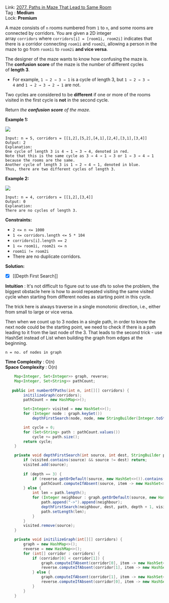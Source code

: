 Link: [2077. Paths in Maze That Lead to Same Room](https://leetcode.com/problems/paths-in-maze-that-lead-to-same-room/) <br>
Tag : **Medium**<br>
Lock: **Premium**

A maze consists of `n` rooms numbered from `1` to `n`, and some rooms are connected by corridors. You are given a 2D integer array `corridors` where `corridors[i] = [room1i, room2i]` indicates that there is a corridor connecting `room1i` and `room2i`, allowing a person in the maze to go from `room1i` to `room2i` **and vice versa**.

The designer of the maze wants to know how confusing the maze is. The **confusion** **score** of the maze is the number of different cycles of **length 3**.

-   For example, `1 → 2 → 3 → 1` is a cycle of length 3, but `1 → 2 → 3 → 4` and `1 → 2 → 3 → 2 → 1` are not.

Two cycles are considered to be **different** if one or more of the rooms visited in the first cycle is **not** in the second cycle.

Return _the_ _**confusion** **score** of the maze._

**Example 1:**

![](https://assets.leetcode.com/uploads/2021/11/14/image-20211114164827-1.png)
```
Input: n = 5, corridors = [[1,2],[5,2],[4,1],[2,4],[3,1],[3,4]]
Output: 2
Explanation:
One cycle of length 3 is 4 → 1 → 3 → 4, denoted in red.
Note that this is the same cycle as 3 → 4 → 1 → 3 or 1 → 3 → 4 → 1 because the rooms are the same.
Another cycle of length 3 is 1 → 2 → 4 → 1, denoted in blue.
Thus, there are two different cycles of length 3.
```

**Example 2:**

![](https://assets.leetcode.com/uploads/2021/11/14/image-20211114164851-2.png)
```
Input: n = 4, corridors = [[1,2],[3,4]]
Output: 0
Explanation:
There are no cycles of length 3.
```

**Constraints:**
-   `2 <= n <= 1000`
-   `1 <= corridors.length <= 5 * 104`
-   `corridors[i].length == 2`
-   `1 <= room1i, room2i <= n`
-   `room1i != room2i`
-   There are no duplicate corridors.

**Solution:**
- [x] [[Depth First Search]]

**Intuition** :
It's not difficult to figure out to use dfs to solve the problem, the biggest obstacle here is how to avoid repeated visiting the same visited cycle when starting from different nodes as starting point in this cycle.

The trick here is always traverse in a single monotonic direction, i.e., either from small to large or vice versa.

Then when we count up to 3 nodes in a single path, in order to know the next node could be the starting point, we need to check if there is a path leading to it from the last node of the 3. That leads to the second trick - use HashSet instead of List when building the graph from edges at the beginning.

```
n = no. of nodes in graph
```
**Time Complexity** : O(n)<br>
**Space Complexity** : O(n)

```java
    Map<Integer, Set<Integer>> graph, reverse;
    Map<Integer, Set<String>> pathCount;
    
   public int numberOfPaths(int n, int[][] corridors) {
        initilizeGraph(corridors);
        pathCount = new HashMap<>();

        Set<Integer> visited = new HashSet<>();
        for (Integer node : graph.keySet())
            depthFirstSearch(node, node, new StringBuilder(Integer.toString(node)), 1, visited);

        int cycle = 0;
        for (Set<String> path : pathCount.values())
            cycle += path.size();
        return cycle;
    }

    private void depthFirstSearch(int source, int dest, StringBuilder path, int depth, Set<Integer> visited) {
        if (visited.contains(source) && source != dest) return;
        visited.add(source);
        
        if (depth == 3) {
            if (reverse.getOrDefault(source, new HashSet<>()).contains(dest))
                pathCount.computeIfAbsent(source, item -> new HashSet<>()).add(path.toString());
        } else {
            int len = path.length();
            for (Integer neighbour : graph.getOrDefault(source, new HashSet<>())) {
                path.append("->").append(neighbour);
                depthFirstSearch(neighbour, dest, path, depth + 1, visited);
                path.setLength(len);
            }
        }
        visited.remove(source);
    }

    private void initilizeGraph(int[][] corridors) {
        graph = new HashMap<>();
        reverse = new HashMap<>();
        for (int[] corridor : corridors) {
            if (corridor[0] < corridor[1]) {
                graph.computeIfAbsent(corridor[0], item -> new HashSet<>()).add(corridor[1]);
                reverse.computeIfAbsent(corridor[1], item -> new HashSet<>()).add(corridor[0]);
            } else {
                graph.computeIfAbsent(corridor[1], item -> new HashSet<>()).add(corridor[0]);
                reverse.computeIfAbsent(corridor[0], item -> new HashSet<>()).add(corridor[1]);
            }
        }
    }
```
